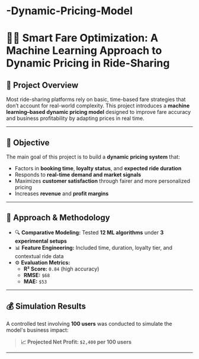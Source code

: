 # -Dynamic-Pricing-Model
# 🚴‍♂️ Smart Fare Optimization: A Machine Learning Approach to Dynamic Pricing in Ride-Sharing

## 📌 Project Overview

Most ride-sharing platforms rely on basic, time-based fare strategies that don’t account for real-world complexity. This project introduces a **machine learning–based dynamic pricing model** designed to improve fare accuracy and business profitability by adapting prices in real time.

---

## 🎯 Objective

The main goal of this project is to build a **dynamic pricing system** that:

- Factors in **booking time**, **loyalty status**, and **expected ride duration**
- Responds to **real-time demand and market signals**
- Maximizes **customer satisfaction** through fairer and more personalized pricing
- Increases **revenue** and **profit margins**

---

## 🧠 Approach & Methodology

- 🔍 **Comparative Modeling:** Tested **12 ML algorithms** under **3 experimental setups**
- 📊 **Feature Engineering:** Included time, duration, loyalty tier, and contextual ride data
- ⚙️ **Evaluation Metrics:**
  - **R² Score:** `0.84` (high accuracy)
  - **RMSE:** `$68`
  - **MAE:** `$53`

---

## 💰 Simulation Results

A controlled test involving **100 users** was conducted to simulate the model's business impact:

> **📈 Projected Net Profit: `$2,400` per 100 users**

---



